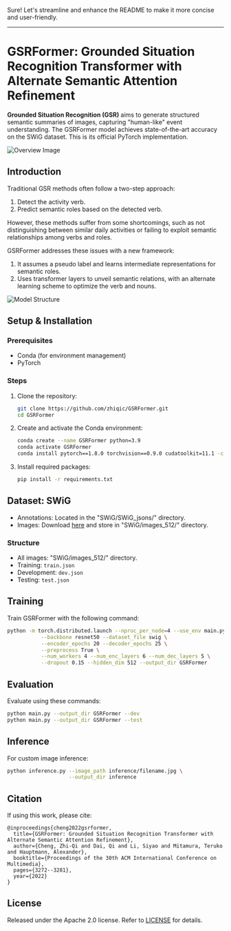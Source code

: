 Sure! Let's streamline and enhance the README to make it more concise and user-friendly.

---

# GSRFormer: Grounded Situation Recognition Transformer with Alternate Semantic Attention Refinement

**Grounded Situation Recognition (GSR)** aims to generate structured semantic summaries of images, capturing "human-like" event understanding. The GSRFormer model achieves state-of-the-art accuracy on the SWiG dataset. This is its official PyTorch implementation.

![Overview Image](https://user-images.githubusercontent.com/65300431/210104895-7f1c8121-9439-494d-b3cf-12217940564c.png)

## Introduction
Traditional GSR methods often follow a two-step approach: 
1. Detect the activity verb.
2. Predict semantic roles based on the detected verb.

However, these methods suffer from some shortcomings, such as not distinguishing between similar daily activities or failing to exploit semantic relationships among verbs and roles.

GSRFormer addresses these issues with a new framework:
1. It assumes a pseudo label and learns intermediate representations for semantic roles.
2. Uses transformer layers to unveil semantic relations, with an alternate learning scheme to optimize the verb and nouns.

![Model Structure](https://user-images.githubusercontent.com/65300431/210105753-7db461da-fb2c-44a4-b9e1-efa1b996986e.png)

## Setup & Installation

### Prerequisites
- Conda (for environment management)
- PyTorch

### Steps
1. Clone the repository:
   ```bash
   git clone https://github.com/zhiqic/GSRFormer.git
   cd GSRFormer
   ```
2. Create and activate the Conda environment:
   ```bash
   conda create --name GSRFormer python=3.9              
   conda activate GSRFormer
   conda install pytorch==1.8.0 torchvision==0.9.0 cudatoolkit=11.1 -c pytorch -c conda-forge
   ```
3. Install required packages:
   ```bash
   pip install -r requirements.txt                   
   ```

## Dataset: SWiG
- Annotations: Located in the "SWiG/SWiG_jsons/" directory.
- Images: Download [here](https://swig-data-weights.s3.us-east-2.amazonaws.com/images_512.zip) and store in "SWiG/images_512/" directory.

### Structure
- All images: "SWiG/images_512/" directory.
- Training: `train.json`
- Development: `dev.json`
- Testing: `test.json`

## Training
Train GSRFormer with the following command:
```bash
python -m torch.distributed.launch --nproc_per_node=4 --use_env main.py \
           --backbone resnet50 --dataset_file swig \
		   --encoder_epochs 20 --decoder_epochs 25 \
           --preprocess True \
           --num_workers 4 --num_enc_layers 6 --num_dec_layers 5 \
           --dropout 0.15 --hidden_dim 512 --output_dir GSRFormer
```

## Evaluation
Evaluate using these commands:
```bash
python main.py --output_dir GSRFormer --dev
python main.py --output_dir GSRFormer --test
```

## Inference
For custom image inference:
```bash
python inference.py --image_path inference/filename.jpg \
                    --output_dir inference
```

## Citation
If using this work, please cite:
```
@inproceedings{cheng2022gsrformer,
  title={GSRFormer: Grounded Situation Recognition Transformer with Alternate Semantic Attention Refinement},
  author={Cheng, Zhi-Qi and Dai, Qi and Li, Siyao and Mitamura, Teruko and Hauptmann, Alexander},
  booktitle={Proceedings of the 30th ACM International Conference on Multimedia},
  pages={3272--3281},
  year={2022}
}
```

## License
Released under the Apache 2.0 license. Refer to [LICENSE](LICENSE) for details.
